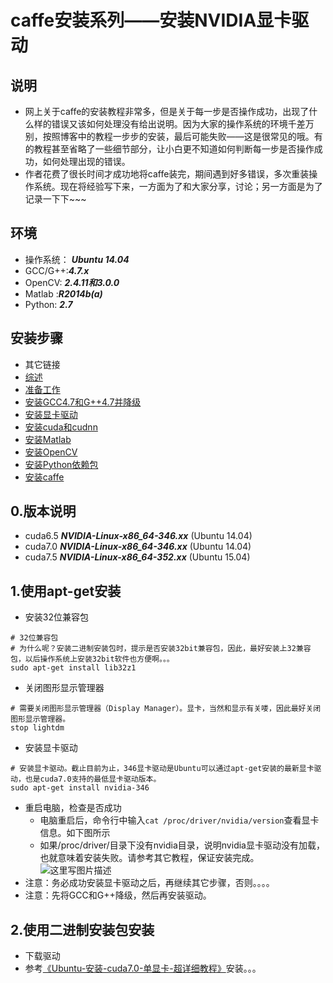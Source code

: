 # caffe安装系列——安装NVIDIA显卡驱动

## 说明
* 网上关于caffe的安装教程非常多，但是关于每一步是否操作成功，出现了什么样的错误又该如何处理没有给出说明。因为大家的操作系统的环境千差万别，按照博客中的教程一步步的安装，最后可能失败——这是很常见的哦。有的教程甚至省略了一些细节部分，让小白更不知道如何判断每一步是否操作成功，如何处理出现的错误。
* 作者花费了很长时间才成功地将caffe装完，期间遇到好多错误，多次重装操作系统。现在将经验写下来，一方面为了和大家分享，讨论；另一方面是为了记录一下下~~~

## 环境
* 操作系统： ***Ubuntu 14.04***
* GCC/G++:***4.7.x***
* OpenCV: ***2.4.11和3.0.0***
* Matlab :***R2014b(a)***
* Python:   ***2.7***

## 安装步骤
* 其它链接
* [综述](http://zhangxuezhi.com/2015/09/24/caffe%E5%AE%89%E8%A3%85%E7%B3%BB%E5%88%97%E2%80%94%E2%80%94%E7%BB%BC%E8%BF%B0/)
* [准备工作](http://zhangxuezhi.com/2015/09/24/caffe%E5%AE%89%E8%A3%85%E7%B3%BB%E5%88%97%E2%80%94%E2%80%94%E7%BB%BC%E8%BF%B0/)
* [安装GCC4.7和G++4.7并降级](http://zhangxuezhi.com/2015/09/22/caffe%E5%AE%89%E8%A3%85%E7%B3%BB%E5%88%97%E2%80%94%E2%80%94%E5%AE%89%E8%A3%85GCC4.7%E5%92%8CG++4.7%E5%B9%B6%E9%99%8D%E7%BA%A7/)
* [安装显卡驱动](http://zhangxuezhi.com/2015/09/24/caffe%E5%AE%89%E8%A3%85%E7%B3%BB%E5%88%97%E2%80%94%E2%80%94%E5%AE%89%E8%A3%85NVIDIA%E6%98%BE%E5%8D%A1%E9%A9%B1%E5%8A%A8/)
* [安装cuda和cudnn](http://zhangxuezhi.com/2015/09/22/caffe%E5%AE%89%E8%A3%85%E7%B3%BB%E5%88%97%E2%80%94%E2%80%94%E5%AE%89%E8%A3%85cuda%E5%92%8Ccudnn/)
* [安装Matlab](http://zhangxuezhi.com/2015/09/23/caffe%E5%AE%89%E8%A3%85%E7%B3%BB%E5%88%97%E2%80%94%E2%80%94%E5%AE%89%E8%A3%85Matlab/)
* [安装OpenCV](http://zhangxuezhi.com/2015/09/24/caffe%E5%AE%89%E8%A3%85%E7%B3%BB%E5%88%97%E2%80%94%E2%80%94%E5%AE%89%E8%A3%85OpenCV/)
* [安装Python依赖包](http://zhangxuezhi.com/2015/09/24/caffe%E5%AE%89%E8%A3%85%E7%B3%BB%E5%88%97%E2%80%94%E2%80%94%E5%AE%89%E8%A3%85python%E4%BE%9D%E8%B5%96%E5%8C%85/)
* [安装caffe](http://zhangxuezhi.com/2015/10/13/caffe%E5%AE%89%E8%A3%85%E7%B3%BB%E5%88%97%E2%80%94%E2%80%94%E5%AE%89%E8%A3%85caffe/)


## 0.版本说明
* cuda6.5 ***NVIDIA-Linux-x86_64-346.xx*** (Ubuntu 14.04)
* cuda7.0 ***NVIDIA-Linux-x86_64-346.xx*** (Ubuntu 14.04)
* cuda7.5 ***NVIDIA-Linux-x86_64-352.xx*** (Ubuntu 15.04)

## 1.使用apt-get安装
* 安装32位兼容包
```
# 32位兼容包
# 为什么呢？安装二进制安装包时，提示是否安装32bit兼容包，因此，最好安装上32兼容包，以后操作系统上安装32bit软件也方便啊。。。
sudo apt-get install lib32z1 
```
* 关闭图形显示管理器
```
# 需要关闭图形显示管理器（Display Manager）。显卡，当然和显示有关喽，因此最好关闭图形显示管理器。
stop lightdm 
```
* 安装显卡驱动
```
# 安装显卡驱动。截止目前为止，346显卡驱动是Ubuntu可以通过apt-get安装的最新显卡驱动，也是cuda7.0支持的最低显卡驱动版本。
sudo apt-get install nvidia-346
```
* 重启电脑，检查是否成功
	* 电脑重启后，命令行中输入`cat /proc/driver/nvidia/version`查看显卡信息。如下图所示
	* 如果/proc/driver/目录下没有nvidia目录，说明nvidia显卡驱动没有加载，也就意味着安装失败。请参考其它教程，保证安装完成。
![这里写图片描述](http://img.blog.csdn.net/20150922092210340)
* 注意：务必成功安装显卡驱动之后，再继续其它步骤，否则。。。。
* 注意：先将GCC和G++降级，然后再安装驱动。

## 2.使用二进制安装包安装
* 下载驱动
* 参考[《Ubuntu-安装-cuda7.0-单显卡-超详细教程》](http://blog.csdn.net/xuezhisdc/article/details/47075401)安装。。。